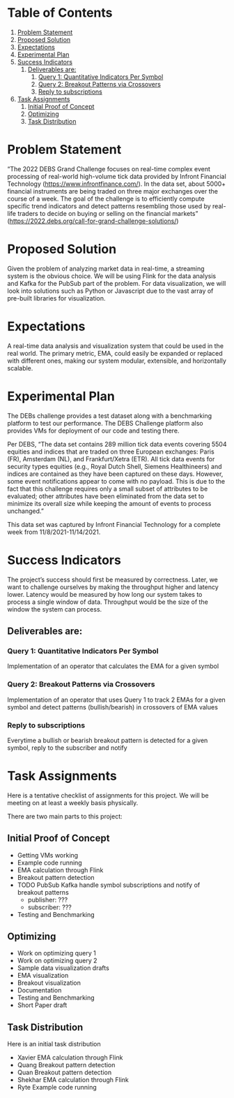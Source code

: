 
# Table of Contents

1.  [Problem Statement](#orged9ed91)
2.  [Proposed Solution](#org2a66394)
3.  [Expectations](#orgd5bde20)
4.  [Experimental Plan](#orgb1a2996)
5.  [Success Indicators](#org9e20eb0)
    1.  [Deliverables are:](#org6be5090)
        1.  [Query 1: Quantitative Indicators Per Symbol](#orgf105e74)
        2.  [Query 2: Breakout Patterns via Crossovers](#orgc1684e9)
        3.  [Reply to subscriptions](#org4aee02e)
6.  [Task Assignments](#orgb155a2b)
    1.  [Initial Proof of Concept](#org6974bfa)
    2.  [Optimizing](#org651a517)
    3.  [Task Distribution](#orgbcd54cb)


<a id="orged9ed91"></a>

# Problem Statement

“The 2022 DEBS Grand Challenge focuses on real-time complex event processing of real-world high-volume tick data provided by Infront Financial Technology (<https://www.infrontfinance.com/>). In the data set, about 5000+ financial instruments are being traded on three major exchanges over the course of a week. The goal of the challenge is to efficiently compute specific trend indicators and detect patterns resembling those used by real-life traders to decide on buying or selling on the financial markets”
(<https://2022.debs.org/call-for-grand-challenge-solutions/>)


<a id="org2a66394"></a>

# Proposed Solution

Given the problem of analyzing market data in real-time, a streaming system is the obvious choice. We will be using Flink for the data analysis and Kafka for the PubSub part of the problem. For data visualization, we will look into solutions such as Python or Javascript due to the vast array of pre-built libraries for visualization. 


<a id="orgd5bde20"></a>

# Expectations

A real-time data analysis and visualization system that could be used in the real world. The primary metric, EMA, could easily be expanded or replaced with different ones, making our system modular, extensible, and horizontally scalable. 


<a id="orgb1a2996"></a>

# Experimental Plan

The DEBs challenge provides a test dataset along with a benchmarking platform to test our performance. The DEBS Challenge platform also provides VMs for deployment of our code and testing there.

Per DEBS, “The data set contains 289 million tick data events covering 5504 equities and indices that are traded on three European exchanges: Paris (FR), Amsterdam (NL), and Frankfurt/Xetra (ETR). All tick data events for security types equities (e.g., Royal Dutch Shell, Siemens Healthineers) and indices are contained as they have been captured on these days. However, some event notifications appear to come with no payload. This is due to the fact that this challenge requires only a small subset of attributes to be evaluated; other attributes have been eliminated from the data set to minimize its overall size while keeping the amount of events to process unchanged.”

This data set was captured by Infront Financial Technology for a complete week from 11/8/2021-11/14/2021.


<a id="org9e20eb0"></a>

# Success Indicators

The project’s success should first be measured by correctness. Later, we want to challenge ourselves by making the throughput higher and latency lower. Latency would be measured by how long our system takes to process a single window of data. Throughput would be the size of the window the system can process.


<a id="org6be5090"></a>

## Deliverables are:


<a id="orgf105e74"></a>

### Query 1: Quantitative Indicators Per Symbol

Implementation of an operator that calculates the EMA for a given symbol


<a id="orgc1684e9"></a>

### Query 2: Breakout Patterns via Crossovers

Implementation of an operator that uses Query 1 to track 2 EMAs for a given symbol and detect patterns (bullish/bearish) in crossovers of EMA values


<a id="org4aee02e"></a>

### Reply to subscriptions

Everytime a bullish or bearish breakout pattern is detected for a given symbol, reply to the subscriber and notify


<a id="orgb155a2b"></a>

# Task Assignments

Here is a tentative checklist of assignments for this project.
We will be meeting on at least a weekly basis physically.

There are two main parts to this project:


<a id="org6974bfa"></a>

## Initial Proof of Concept

-   Getting VMs working
-   Example code running
-   EMA calculation through Flink
-   Breakout pattern detection
-   TODO PubSub Kafka handle symbol subscriptions and notify of breakout patterns
    -   publisher: ???
    -   subscriber: ???
-   Testing and Benchmarking


<a id="org651a517"></a>

## Optimizing

-   Work on optimizing query 1
-   Work on optimizing query 2
-   Sample data visualization drafts
-   EMA visualization
-   Breakout visualization
-   Documentation
-   Testing and Benchmarking
-   Short Paper draft


<a id="orgbcd54cb"></a>

## Task Distribution

Here is an initial task distribution

-   Xavier
    EMA calculation through Flink
-   Quang
    Breakout pattern detection
-   Quan
    Breakout pattern detection
-   Shekhar
    EMA calculation through Flink
-   Ryte
    Example code running


